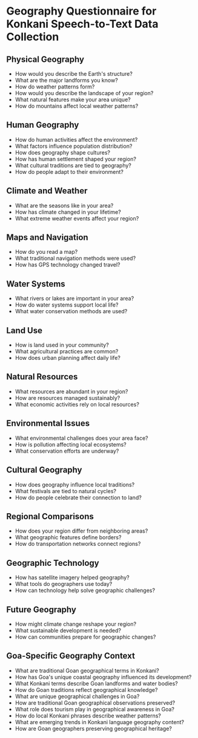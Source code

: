# Geography Questionnaire for Konkani Speech-to-Text Data Collection

## Physical Geography

- How would you describe the Earth's structure?
- What are the major landforms you know?
- How do weather patterns form?
- How would you describe the landscape of your region?
- What natural features make your area unique?
- How do mountains affect local weather patterns?

## Human Geography

- How do human activities affect the environment?
- What factors influence population distribution?
- How does geography shape cultures?
- How has human settlement shaped your region?
- What cultural traditions are tied to geography?
- How do people adapt to their environment?

## Climate and Weather

- What are the seasons like in your area?
- How has climate changed in your lifetime?
- What extreme weather events affect your region?

## Maps and Navigation

- How do you read a map?
- What traditional navigation methods were used?
- How has GPS technology changed travel?

## Water Systems

- What rivers or lakes are important in your area?
- How do water systems support local life?
- What water conservation methods are used?

## Land Use

- How is land used in your community?
- What agricultural practices are common?
- How does urban planning affect daily life?

## Natural Resources

- What resources are abundant in your region?
- How are resources managed sustainably?
- What economic activities rely on local resources?

## Environmental Issues

- What environmental challenges does your area face?
- How is pollution affecting local ecosystems?
- What conservation efforts are underway?

## Cultural Geography

- How does geography influence local traditions?
- What festivals are tied to natural cycles?
- How do people celebrate their connection to land?

## Regional Comparisons

- How does your region differ from neighboring areas?
- What geographic features define borders?
- How do transportation networks connect regions?

## Geographic Technology

- How has satellite imagery helped geography?
- What tools do geographers use today?
- How can technology help solve geographic challenges?

## Future Geography

- How might climate change reshape your region?
- What sustainable development is needed?
- How can communities prepare for geographic changes?

## Goa-Specific Geography Context

- What are traditional Goan geographical terms in Konkani?
- How has Goa's unique coastal geography influenced its development?
- What Konkani terms describe Goan landforms and water bodies?
- How do Goan traditions reflect geographical knowledge?
- What are unique geographical challenges in Goa?
- How are traditional Goan geographical observations preserved?
- What role does tourism play in geographical awareness in Goa?
- How do local Konkani phrases describe weather patterns?
- What are emerging trends in Konkani language geography content?
- How are Goan geographers preserving geographical heritage?
